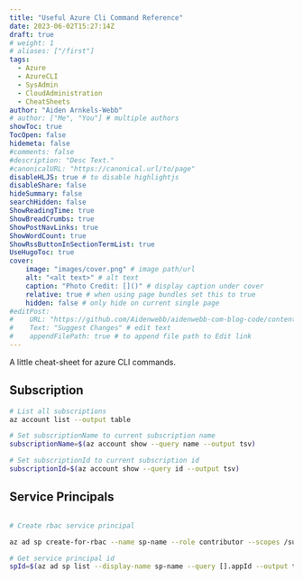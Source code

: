 ```yaml
---
title: "Useful Azure Cli Command Reference"
date: 2023-06-02T15:27:14Z
draft: true
# weight: 1
# aliases: ["/first"]
tags:
  - Azure
  - AzureCLI
  - SysAdmin
  - CloudAdministration
  - CheatSheets
author: "Aiden Arnkels-Webb"
# author: ["Me", "You"] # multiple authors
showToc: true
TocOpen: false
hidemeta: false
#comments: false
#description: "Desc Text."
#canonicalURL: "https://canonical.url/to/page"
disableHLJS: true # to disable highlightjs
disableShare: false
hideSummary: false
searchHidden: false
ShowReadingTime: true
ShowBreadCrumbs: true
ShowPostNavLinks: true
ShowWordCount: true
ShowRssButtonInSectionTermList: true
UseHugoToc: true
cover:
    image: "images/cover.png" # image path/url
    alt: "<alt text>" # alt text
    caption: "Photo Credit: []()" # display caption under cover
    relative: true # when using page bundles set this to true
    hidden: false # only hide on current single page
#editPost:
#    URL: "https://github.com/Aidenwebb/aidenwebb-com-blog-code/content"
#    Text: "Suggest Changes" # edit text
#    appendFilePath: true # to append file path to Edit link
---
```


A little cheat-sheet for azure CLI commands.

## Subscription

```bash
# List all subscriptions
az account list --output table

# Set subscriptionName to current subscription name
subscriptionName=$(az account show --query name --output tsv)

# Set subscriptionId to current subscription id
subscriptionId=$(az account show --query id --output tsv)

```

## Service Principals

```bash

# Create rbac service principal

az ad sp create-for-rbac --name sp-name --role contributor --scopes /subscriptions/$subscriptionId

# Get service principal id
spId=$(az ad sp list --display-name sp-name --query [].appId --output tsv)

```
